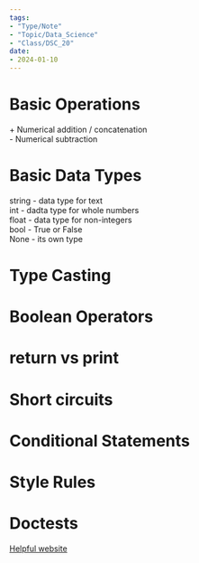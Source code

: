 ```yaml
---
tags:  
- "Type/Note"  
- "Topic/Data_Science"  
- "Class/DSC_20"  
date:  
- 2024-01-10  
---
```

  
# Basic Operations  
\+ Numerical addition / concatenation  
\- Numerical subtraction  
  
# Basic Data Types  
string - data type for text  
int - dadta type for whole numbers  
float - data type for non-integers  
bool - True or False  
None - its own type  
  
# Type Casting  
  
# Boolean Operators  
  
# return vs print  
  
# Short circuits  
  
# Conditional Statements  
  
# Style Rules  
  
# Doctests  
  
[Helpful website](https://pythontutor.com/python-compiler.html#mode=edit)  
